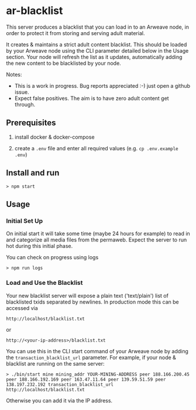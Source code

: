# ar-blacklist

This server produces a blacklist that you can load in to an Arweave node, in order to protect it from storing and serving adult material.

It creates & maintains a strict adult content blacklist. This should be loaded by your Arweave node using the CLI parameter detailed below in the Usage section. Your node will refresh the list as it updates, automatically adding the new content to be blacklisted by your node.

Notes: 
- This is a work in progress. Bug reports appreciated :-) just open a github issue.
- Expect false positives. The aim is to have zero adult content get through.


## Prerequisites

1. install docker & docker-compose

2. create a `.env` file and enter all required values (e.g. `cp .env.example .env`)

## Install and run

```
> npm start
```

## Usage

### Initial Set Up

On initial start it will take some time (maybe 24 hours for example) to read in and categorize all media files from the permaweb. Expect the server to run hot during this initial phase.

You can check on progress using logs
```
> npm run logs
```

### Load and Use the Blacklist

Your new blacklist server will expose a plain text ('text/plain') list of blacklisted txids separated by newlines. In production mode this can be accessed via 
```
http://localhost/blacklist.txt 
```
or
```
http://<your-ip-address>/blacklist.txt
```

You can use this in the CLI start command of your Arweave node by adding the `transaction_blacklist_url` parameter. For example, if your node & blacklist are running on the same server:
```
> ./bin/start mine mining_addr YOUR-MINING-ADDRESS peer 188.166.200.45 peer 188.166.192.169 peer 163.47.11.64 peer 139.59.51.59 peer 138.197.232.192 transaction_blacklist_url http://localhost/blacklist.txt
```
Otherwise you can add it via the IP address.